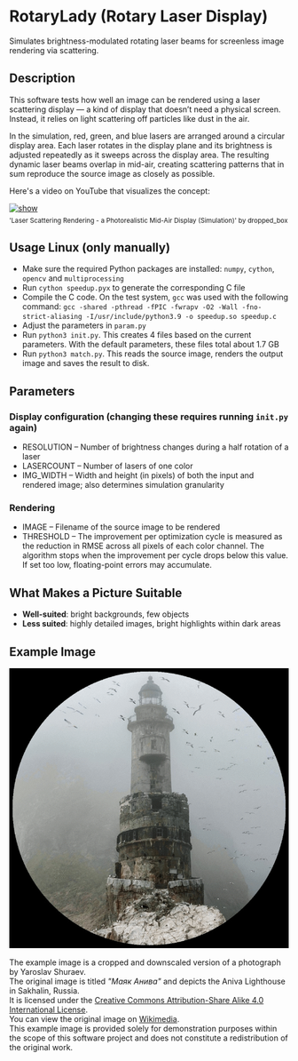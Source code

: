 # RotaryLady (Rotary Laser Display)

Simulates brightness-modulated rotating laser beams for screenless image rendering via scattering.

## Description

This software tests how well an image can be rendered using a laser scattering display — a kind of display that doesn’t need a physical screen. Instead, it relies on light scattering off particles like dust in the air.

In the simulation, red, green, and blue lasers are arranged around a circular display area. Each laser rotates in the display plane and its brightness is adjusted repeatedly as it sweeps across the display area. The resulting dynamic laser beams overlap in mid-air, creating scattering patterns that in sum reproduce the source image as closely as possible.

Here's a video on YouTube that visualizes the concept:

<p align="left">
  <a href="https://www.youtube.com/watch?v=Hg2Jjq02db0" target="_blank">
    <img src="https://img.youtube.com/vi/Hg2Jjq02db0/maxresdefault.jpg" alt="show" width="800">
  </a>
  <br>
  <sub>'Laser Scattering Rendering - a Photorealistic Mid-Air Display (Simulation)' by dropped_box</sub>
</p>

## Usage Linux (only manually)

-   Make sure the required Python packages are installed: `numpy`, `cython`, `opencv` and `multiprocessing`
-   Run `cython speedup.pyx` to generate the corresponding C file
-   Compile the C code. On the test system, `gcc` was used with the following command:  `gcc -shared -pthread -fPIC -fwrapv -O2 -Wall -fno-strict-aliasing -I/usr/include/python3.9 -o speedup.so speedup.c`
-   Adjust the parameters in `param.py`
-   Run `python3 init.py`. This creates 4 files based on the current parameters. With the default parameters, these files total about 1.7 GB
-   Run `python3 match.py`. This reads the source image, renders the output image and saves the result to disk.

## Parameters

### Display configuration (changing these requires running `init.py` again)
-   RESOLUTION – Number of brightness changes during a half rotation of a laser
-   LASERCOUNT – Number of lasers of one color
-   IMG_WIDTH – Width and height (in pixels) of both the input and rendered image; also determines simulation granularity

### Rendering

-	IMAGE – Filename of the source image to be rendered 
-   THRESHOLD – The improvement per optimization cycle is measured as the reduction in RMSE across all pixels of each color channel. The algorithm stops when the improvement per cycle drops below this value. If set too low, floating-point errors may accumulate.

## What Makes a Picture Suitable

-   **Well-suited**: bright backgrounds, few objects
-   **Less suited**: highly detailed images, bright highlights within dark areas

## Example Image

<p align="left">
  <img src="blink.gif" alt="Demo GIF" width="800">
</p>

The example image is a cropped and downscaled version of a photograph by Yaroslav Shuraev.  
The original image is titled *"Маяк Анива"* and depicts the Aniva Lighthouse in Sakhalin, Russia.  
It is licensed under the [Creative Commons Attribution-Share Alike 4.0 International License](https://creativecommons.org/licenses/by-sa/4.0/deed.en).  
You can view the original image on [Wikimedia](https://commons.wikimedia.org/wiki/File:%D0%9C%D0%B0%D1%8F%D0%BA_%D0%90%D0%BD%D0%B8%D0%B2%D0%B0.jpg).  
This example image is provided solely for demonstration purposes within the scope of this software project and does not constitute a redistribution of the original work.

